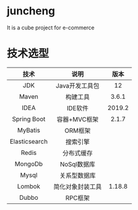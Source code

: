 # juncheng
It is a cube project for e-commerce

# 技术选型

技术|说明|版本
:--:|:--:|:--:
JDK|Java开发工具包|12
Maven|构建工具|3.6.1
IDEA|IDE软件|2019.2
Spring Boot|容器+MVC框架|2.1.7
MyBatis|ORM框架|
Elasticsearch|搜索引擎|
Redis|分布式缓存|
MongoDb|NoSql数据库|
Mysql|关系型数据库|
Lombok|简化对象封装工具|1.18.8
Dubbo|RPC框架|
